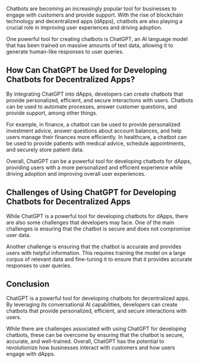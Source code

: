 
Chatbots are becoming an increasingly popular tool for businesses to engage with customers and provide support. With the rise of blockchain technology and decentralized apps (dApps), chatbots are also playing a crucial role in improving user experiences and driving adoption.

One powerful tool for creating chatbots is ChatGPT, an AI language model that has been trained on massive amounts of text data, allowing it to generate human-like responses to user queries.

How Can ChatGPT be Used for Developing Chatbots for Decentralized Apps?
-----------------------------------------------------------------------

By integrating ChatGPT into dApps, developers can create chatbots that provide personalized, efficient, and secure interactions with users. Chatbots can be used to automate processes, answer customer questions, and provide support, among other things.

For example, in finance, a chatbot can be used to provide personalized investment advice, answer questions about account balances, and help users manage their finances more efficiently. In healthcare, a chatbot can be used to provide patients with medical advice, schedule appointments, and securely store patient data.

Overall, ChatGPT can be a powerful tool for developing chatbots for dApps, providing users with a more personalized and efficient experience while driving adoption and improving overall user experiences.

Challenges of Using ChatGPT for Developing Chatbots for Decentralized Apps
--------------------------------------------------------------------------

While ChatGPT is a powerful tool for developing chatbots for dApps, there are also some challenges that developers may face. One of the main challenges is ensuring that the chatbot is secure and does not compromise user data.

Another challenge is ensuring that the chatbot is accurate and provides users with helpful information. This requires training the model on a large corpus of relevant data and fine-tuning it to ensure that it provides accurate responses to user queries.

Conclusion
----------

ChatGPT is a powerful tool for developing chatbots for decentralized apps. By leveraging its conversational AI capabilities, developers can create chatbots that provide personalized, efficient, and secure interactions with users.

While there are challenges associated with using ChatGPT for developing chatbots, these can be overcome by ensuring that the chatbot is secure, accurate, and well-trained. Overall, ChatGPT has the potential to revolutionize how businesses interact with customers and how users engage with dApps.
